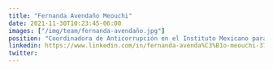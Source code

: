```yaml
---
title: "Fernanda Avendaño Meouchi"
date: 2021-11-30T10:23:45-06:00
images: ["/img/team/fernanda-avendaño.jpg"]
position: "Coordinadora de Anticorrupción en el Instituto Mexicano para la Competitividad, A.C."
linkedin: https://www.linkedin.com/in/fernanda-avenda%C3%B1o-meouchi-376a24152/
twitter: 
---
```



